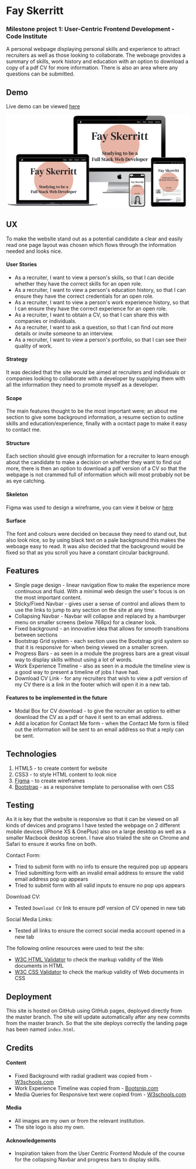 
# **Fay Skerritt**
### **Milestone project 1: User-Centric Frontend Development - Code Institute**

A personal webpage displaying personal skills and experience to attract recruiters as well as those looking to collaborate. 
The weboage provides a summary of skills, work history and education with an option to download a copy of a pdf CV for more information. 
There is also an area where any questions can be submitted.

## Demo
Live demo can be viewed <a href="https://fayskerritt.github.io/Fay-Skerritt-M1/index.html" target="_blank">here</a>

![](mockup/responsive-mockup.png)

## UX
To make the website stand out as a potential candidate a clear and easily read one page layout was chosen which flows through the information needed and looks nice.

#### User Stories
* As a recruiter, I want to view a person's skills, so that I can decide whether they have the correct skills for an open role.
* As a recruiter, I want to view a person's education history, so that I can ensure they have the correct credentials for an open role.
* As a recruiter, I want to view a person's work experience history, so that I can ensure they have the correct experience for an open role.
* As a recruiter, I want to obtain a CV, so that I can share this with companies or individuals.
* As a recruiter, I want to ask a question, so that I can find out more details or invite someone to an interview.
* As a recruiter, I want to view a person's portfolio, so that I can see their quality of work.


#### Strategy
It was decided that the site would be aimed at recruiters and individuals or companies looking to collaborate with a developer by supplying them with all the information they need to promote myself as a developer.

#### Scope
The main features thought to be the most important were; an about me section to give some background information, a resume section to outline skills and education/experience, finally with a ocntact page to make it easy to contact me.

#### Structure
Each section should give enough information for a recruiter to learn enough about the candidate to make a decision on whether they want to find out more, there is then an option to download a pdf version of a CV so that the webpage is not crammed full of information which will most probably not be as eye catching.

#### Skeleton
Figma was used to design a wireframe, you can view it below or <a href="https://www.figma.com/file/RdOmB4ks8GmqkZWuD6E7LU/Milestone-1-wireframe?node-id=212512%3A0" target="_blank">here</a>

#### Surface
The font and colours were decided on because they need to stand out, but also look nice, so by using black text on a pale background this makes the weboage easy to read. It was also decided that the background would be fixed so that as you scroll you have a constant circular background.

## Features
* Single page design - linear navigation flow to make the experience more continuous and fluid. With a minimal web design the user's focus is on the most important content.
* Sticky/Fixed Navbar - gives user a sense of control and allows them to use the links to jump to any section on the site at any time.
* Collapsing Navbar - Navbar will collapse and replaced by a hamburger menu on smaller screens (below 768px) for a cleaner look.
* Fixed background - an innovative idea that allows for smooth transitions between sections 
* Bootstrap Grid system - each section uses the Bootstrap grid system so that it is responsive for when being viewed on a smaller screen.
* Progress Bars - as seen in a module the progress bars are a great visual way to display skills without using a lot of words.
* Work Experience Timeline - also as seen in a module the timeline view is a good way to present a timeline of jobs I have had.
* Download CV Link - for any recruiters that wish to view a pdf version of my CV there is a link in the footer which will open it in a new tab.

#### **Features to be implemented in the future**
* Modal Box for CV download - to give the recruiter an option to either download the CV as a pdf or have it sent to an email address.
* Add a location for Contact Me form - when the Contact Me form is filled out the information will be sent to an email address so that a reply can be sent.

## Technologies
1. HTML5 - to create content for website
2. CSS3 - to style HTML content to look nice
3. <a href="https://www.figma.com/file/RdOmB4ks8GmqkZWuD6E7LU/Milestone-1-wireframe?node-id=212512%3A0" target="_blank">Figma</a> - to create wireframes
4. <a href="https://getbootstrap.com/" target="_blank">Bootstrap</a> - as a responsive template to personalise with own CSS

## Testing
As it is key that the website is responsive so that it can be viewed on all kinds of devices and programs 
I have tested the webpage on 2 different mobile devices (iPhone XS & OnePlus) also on a large desktop as well as a smaller Macbook desktop screen. 
I have also trialed the site on Chrome and Safari to ensure it works fine on both.

Contact Form:
* Tried to submit form with no info to ensure the required pop up appears
* Tried submitting form with an invalid email address to ensure the valid email address pop up appears
* Tried to submit form with all valid inputs to ensure no pop ups appears

Download CV:
* Tested `Download CV` link to ensure pdf version of CV opened in new tab

Social Media Links:
* Tested all links to ensure the correct social media account opened in a new tab

The following online resources were used to test the site:
* <a href="https://validator.w3.org/" target="_blank">W3C HTML Validator</a> to check the markup validity of the Web documents in HTML
* <a href="https://jigsaw.w3.org/css-validator/" target="_blank">W3C CSS Validator</a> to check the markup validity of Web documents in CSS

## Deployment
This site is hosted on GitHub using GitHub pages, deployed directly from the master branch. The site will update automatically after any new commits from the master branch. 
So that the site deploys correctly the landing page has been named `index.html`.

## Credits
#### Content
* Fixed Background with radial gradient was copied from - <a href="https://www.w3schools.com/howto/howto_js_sticky_header.asp" target="_blank">W3schools.com</a>
* Work Experience Timeline was copied from - <a href="https://bootsnipp.com/snippets/xrKXW" target="_blank">Bootsnip.com</a>
* Media Queries for Responsive text were copied from - <a href="https://www.w3schools.com/howto/howto_css_responsive_text.asp" target="_blank">W3schools.com</a>

#### Media
* All images are my own or from the relevant institution. 
* The site logo is also my own.

#### Acknowledgements
* Inspiration taken from the User Centric Frontend Module of the course for the collapsing Navbar and progress bars to display skills.

